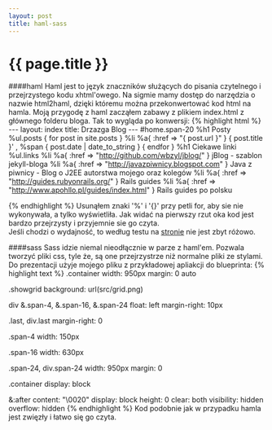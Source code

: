 ```yaml
---
layout: post
title: haml-sass 
---
```


# {{ page.title }}

####haml
Haml jest to język znaczników służących do pisania czytelnego i przejrzystego kodu xhtml'owego. 
Na sigmie mamy dostęp do narzędzia o nazwie html2haml, dzięki któremu można przekonwertować kod html na hamla.
Moją przygodę z haml zacząłem zabawy z plikiem index.html z głównego folderu bloga. Tak to wygląda po konwersji:
{% highlight html %}
  \---
layout: index
title: Drzazga Blog
\---
#home.span-20
  %h1
    Posty
  %ul.posts
    { for post in site.posts }
    %li
      %a{ :href => "{ post.url }" }
        { post.title }'
      ,
      %span
        { post.date | date_to_string }
    { endfor }
  %h1
    Ciekawe linki
  %ul.links
    %li
      %a{ :href => "http://github.com/wbzyl/jblog/" }
        jBlog
      \- szablon jekyll-bloga
    %li
      %a{ :href => "http://javazpiwnicy.blogspot.com" }
        Java z piwnicy
      \- Blog o J2EE autorstwa mojego oraz kolegów
    %li
      %a{ :href => "http://guides.rubyonrails.org/" }
        Rails guides
    %li
      %a{ :href => "http://www.apohllo.pl/guides/index.html" }
        Rails guides po polsku

{% endhighlight %}
Usunąłem znaki '%' i '{}' przy petli for, aby sie nie wykonywała, a tylko wyświetliła. Jak widać na pierwszy rzut oka kod jest bardzo przejrzysty i przyjemnie sie go czyta. <br /> 
Jeśli chodzi o wydajność, to według testu na <a href="http://www.ridingtheclutch.com/2009/07/13/the-ultimate-ruby-performance-test-part-1.html">stronie</a> nie jest zbyt różowo. 

####sass
Sass idzie niemal nieodłącznie w parze z haml'em. Pozwala tworzyć pliki css, tyle że, są one przejrzystrze niż normalne pliki ze stylami. Do prezentacji użyje mojego pliku z przykładowej apliakcji do blueprinta:
{% highlight text %}
.container
  width: 950px
  margin: 0 auto

.showgrid
  background: url(src/grid.png)

div
  &.span-4, &.span-16, &.span-24
    float: left
    margin-right: 10px

.last, div.last
  margin-right: 0

.span-4
  width: 150px

.span-16
  width: 630px

.span-24, div.span-24
  width: 950px
  margin: 0

.container
  display: block

  &:after
    content: "\0020"
    display: block
    height: 0
    clear: both
    visibility: hidden
    overflow: hidden
{% endhighlight %}
Kod podobnie jak w przypadku hamla jest zwięzły i łatwo się go czyta.

